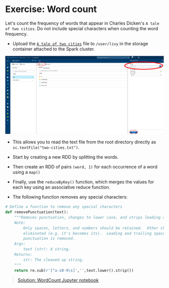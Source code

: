 # Exercise: Word count

Let's count the frequency of words that appear in Charles Dicken's `A tale of
two cities`. Do not include special characters when counting the word frequency.

* Upload the [`A tale of two cities`](two-cities.txt) file to `/user/livy` in
the storage container attached to the Spark cluster.

![Azure upload to blob storage](upload-blob-storage.png)

* This allows you to read the text file from the root directory directly as
`sc.textFile("two-cities.txt")`.

* Start by creating a new RDD by splitting the words.

* Then create an RDD of pairs `(word, 1)` for each occurrence of a word using
a `map()`

* Finally, use the `reduceByKey()` function, which merges the values for each
key using an associative reduce function.

* The following function removes any special characters:

```Python
# Define a function to remove any special characters
def removePunctuation(text):
    """Removes punctuation, changes to lower case, and strips leading and trailing spaces.
    Note:
        Only spaces, letters, and numbers should be retained.  Other characters should should be
        eliminated (e.g. it's becomes its).  Leading and trailing spaces should be removed after
        punctuation is removed.
    Args:
        text (str): A string.
    Returns:
        str: The cleaned up string.
    """
    return re.sub(r'[^a-z0-9\s]','',text.lower().strip())
```

> [Solution: WordCount Jupyter notebook](word-count.ipynb)
